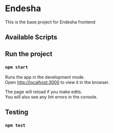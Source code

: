 # Endesha

This is the base project for Endesha frontend

## Available Scripts

## Run the project

### `npm start`

Runs the app in the development mode.\
Open [http://localhost:3000](http://localhost:3000) to view it in the browser.

The page will reload if you make edits.\
You will also see any lint errors in the console.

## Testing

### `npm test`
